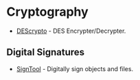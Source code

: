 # Cryptography

- [DEScrypto](https://github.com/DedSecInside/DEScrypto) - DES Encrypter/Decrypter.

## Digital Signatures
- [SignTool](https://www.linux.org/docs/man1/signtool.html) - Digitally sign objects and files.

